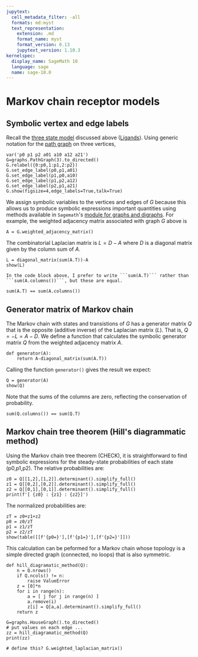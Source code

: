 ```yaml
---
jupytext:
  cell_metadata_filter: -all
  formats: md:myst
  text_representation:
    extension: .md
    format_name: myst
    format_version: 0.13
    jupytext_version: 1.10.3
kernelspec:
  display_name: SageMath 10
  language: sage
  name: sage-10.0
---
```

# Markov chain receptor models 

## Symbolic vertex and edge labels

Recall the [three state model](ligands:three_state_model) discussed above ([Ligands](ligands)).  Using generic notation for the [path graph](example_graphs:path_graph) on three vertices, 

```{code-cell}
var('p0 p1 p2 a01 a10 a12 a21')
G=graphs.PathGraph(3).to_directed()
G.relabel({0:p0,1:p1,2:p2})
G.set_edge_label(p0,p1,a01)
G.set_edge_label(p1,p0,a10)
G.set_edge_label(p1,p2,a12)
G.set_edge_label(p2,p1,a21)
G.show(figsize=4,edge_labels=True,talk=True)
```

We assign symbolic variables to the vertices and edges of $G$ because this allows us to produce symbolic expressions important quantities using methods available in `Sagemath`'s [module for graphs and digraphs](https://doc.sagemath.org/html/en/reference/graphs/index.html). For example, the weighted adjacency matrix associated with graph $G$ above is

```{code-cell}
A = G.weighted_adjacency_matrix()
```

The combinatorial Laplacian matrix is $L=D-A$ where $D$ is a diagonal matrix given by the column sum of $A$.  

```{code-cell}
L = diagonal_matrix(sum(A.T))-A
show(L)
```

```{note}
In the code block above, I prefer to write ```sum(A.T)``` rather than ```sum(A.columns())```, but these are equal.
```

```{code-cell}
sum(A.T) == sum(A.columns())
```

## Generator matrix of Markov chain 

The Markov chain with states and transistions of $G$ has a generator matrix $Q$ that is the opposite (additive inverse) of the Laplacian matrix ($L$). That is, $Q=-L=A-D$. We define a function that calculates the symbolic generator matrix $Q$ from the weighted adjacency matrix $A$.

```{code-cell}
def generator(A):
    return A-diagonal_matrix(sum(A.T))
```

Calling the function ```generator()``` gives the result we expect:

```{code-cell}
Q = generator(A)
show(Q)
```

Note that the sums of the columns are zero, reflecting the conservation of probability.

```{code-cell}
sum(Q.columns()) == sum(Q.T)
```

## Markov chain tree theorem (Hill's diagrammatic method)

Using the Markov chain tree theorem \(CHECK\), it is straightforward to find symbolic expressions for the steady\-state probabilities of each state \(p0,p1,p2\).  The relative probabilities are:

```{code-cell}
z0 = Q[[1,2],[1,2]].determinant().simplify_full()
z1 = Q[[0,2],[0,2]].determinant().simplify_full()
z2 = Q[[0,1],[0,1]].determinant().simplify_full()
print(f'[ {z0} : {z1} : {z2}]')
```

The normalized probabilities are:

```{code-cell}
zT = z0+z1+z2
p0 = z0/zT
p1 = z1/zT
p2 = z2/zT
show(table([[f'{p0=}'],[f'{p1=}'],[f'{p2=}']]))
```

This calculation can be peformed for a Markov chain whose topology is a simple directed graph (connected, no loops) that is also symmetric.

```{code-cell}
def hill_diagramatic_method(Q):
    n = Q.nrows()
    if Q.ncols() != n:
        raise ValueError
    z = [0]*n
    for i in range(n):
        a = [ j for j in range(n) ]
        a.remove(i)
        z[i] = Q[a,a].determinant().simplify_full()
    return z

G=graphs.HouseGraph().to_directed()
# put values on each edge ... 
zz = hill_diagramatic_method(Q)
print(zz)
```

```{code-cell}
# define this? G.weighted_laplacian_matrix()
```

